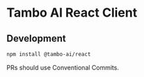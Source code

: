 # Tambo AI React Client

## Development

```bash
npm install @tambo-ai/react
```

PRs should use Conventional Commits.

